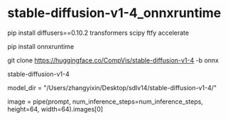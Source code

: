 # stable-diffusion-v1-4_onnxruntime
pip install diffusers==0.10.2 transformers scipy ftfy accelerate

pip install onnxruntime


git clone https://huggingface.co/CompVis/stable-diffusion-v1-4 -b onnx


stable-diffusion-v1-4 


model_dir = "/Users/zhangyixin/Desktop/sdlv14/stable-diffusion-v1-4/"


image = pipe(prompt, num_inference_steps=num_inference_steps, height=64, width=64).images[0]

